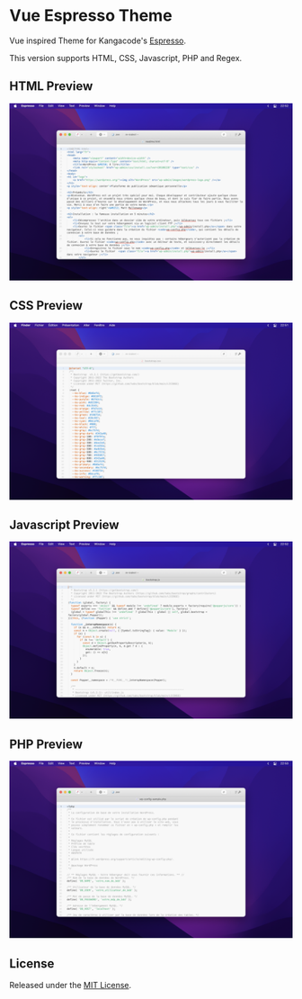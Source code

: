 # Vue Espresso Theme
Vue inspired Theme for Kangacode's [Espresso](https://www.espressoapp.com).

This version supports HTML, CSS, Javascript, PHP and Regex.

## HTML Preview
![HTML Preview image](./img/html.png?raw=true)

## CSS Preview
![CSS Preview image](./img/css.png?raw=true)

## Javascript Preview
![Javascript Preview image](./img/js.png?raw=true)

## PHP Preview
![PHP Preview image](./img/php.png?raw=true)

## License
Released under the [MIT License](LICENSE).
